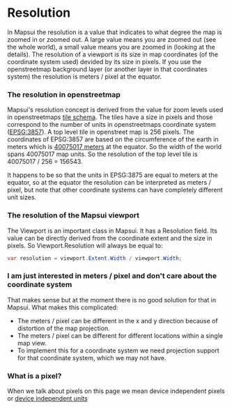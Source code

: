 # Resolution

In Mapsui the resolution is a value that indicates to what degree the map is zoomed in or zoomed out. A large value means you are zoomed out (see the whole world), a small value means you are zoomed in (looking at the details). The resolution of a viewport is its size in map coordinates (of the coordinate system used) devided by its size in pixels. If you use the openstreetmap background layer (or another layer in that coordinates system) the resolution is meters / pixel at the equator.

### The resolution in openstreetmap
Mapsui's resolution concept is derived from the value for zoom levels used in openstreetmaps [tile schema](https://wiki.openstreetmap.org/wiki/Zoom_levels). The tiles have a size in pixels and those correspond to the number of units in openstreetmaps coordinate system ([EPSG:3857](https://epsg.io/3857)).  A top level tile in openstreet map is 256 pixels. The coordinates of EPSG:3857 are based on the circumference of the earth in meters which is [40075017 meters](https://en.wikipedia.org/wiki/Earth%27s_circumference) at the equator. So the width of the world spans 40075017 map units. So the resolution of the top level tile is 40075017 / 256 = 156543.

It happens to be so that the units in EPSG:3875 are equal to meters at the equator, so at the equator the resolution can be interpreted as meters / pixel, but note that other coordinate systems can have completely different unit sizes. 

### The resolution of the Mapsui viewport
The Viewport is an important class in Mapsui. It has a Resolution field. Its value can be directly derived from the coordinate extent and the size in pixels. So Viewport.Resolution will always be equal to:
```csharp
var resolution = viewport.Extent.Width / viewport.Width;
```

### I am just interested in meters / pixel and don't care about the coordinate system
That makes sense but at the moment there is no good solution for that in Mapsui. What makes this complicated:
- The meters / pixel can be different in the x and y direction because of distortion of the map projection.
- The meters / pixel can be different for different locations within a single map view.
- To implement this for a coordinate system we need projection support for that coordinate system, which we may not have. 

### What is a pixel?
When we talk about pixels on this page we mean device independent pixels or [device independent units](device-independent-units.md) 
